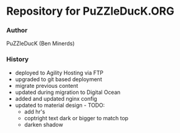# Repository for PuZZleDucK.ORG

### Author

PuZZleDucK (Ben Minerds)

### History

- deployed to Agility Hosting via FTP
- upgraded to git based deployment
- migrate previous content
- updated during migration to Digital Ocean
- added and updated nginx config
- updated to material design - TODO:
  - add hr's
  - coptright text dark or bigger to match top
  - darken shadow
